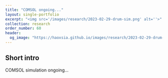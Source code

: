 ```yaml
---
title: "COMSOL ongoing..."
layout: single-portfolio
excerpt: "<img src='/images/research/2023-02-29-drum-sim.png' alt=''>"
collection: research
order_number: 60
header: 
  og_image: "https://haoxsia.github.io/images/research/2023-02-29-drum-sim.png"
---
```


## Short intro

COMSOL simulation ongoing...

